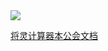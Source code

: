 <!-- _coverpage.md -->

<!--<img src="/图片/QQ图片20210920185937.jpg" style="width: 10%; height: 180px"> -->
<imo>

<div class="cover-main">
<img src="https://daodaohua.ml/%E5%9B%BE%E7%89%87/%E5%B0%81%E9%9D%A2.png">
<p>
<a href="https://hu6.me/oth/sgs/pc.html" target="_blank" rel="noopener">将灵计算器</a><a href="https://ssh154.github.io/#/cctv/ab.md">本公会文档</a>
</p>
</div>










